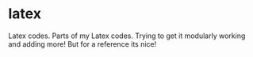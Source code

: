 # latex
Latex codes. Parts of my Latex codes. Trying to get it modularly working and adding more! But for a reference its nice!
